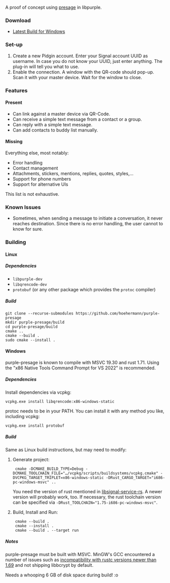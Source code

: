 A proof of concept using [presage](https://github.com/whisperfish/presage) in libpurple.

### Download

* [Latest Build for Windows](https://nightly.link/hoehermann/purple-presage/workflows/build/master/libpurple-presage.dll.zip)

### Set-up

1. Create a new Pidgin account. Enter your Signal account UUID as username. In case you do not know your UUID, just enter anything. The plug-in will tell you what to use.
2. Enable the connection. A window with the QR-code should pop-up. Scan it with your master device. Wait for the window to close.

### Features

#### Present

* Can link against a master device via QR-Code.
* Can receive a simple text message from a contact or a group.
* Can reply with a simple text message.
* Can add contacts to buddy list manually.

#### Missing

Everything else, most notably:

* Error handling
* Contact management
* Attachments, stickers, mentions, replies, quotes, styles,…
* Support for phone numbers
* Support for alternative UIs

This list is not exhaustive.

### Known Issues

* Sometimes, when sending a message to initiate a conversation, it never reaches destination. Since there is no error handling, the user cannot to know for sure.

### Building

#### Linux

##### Dependencies

* `libpurple-dev`
* `libqrencode-dev`
* `protobuf` (or any other package which provides the `protoc` compiler)

##### Build

    git clone --recurse-submodules https://github.com/hoehermann/purple-presage
    mkdir purple-presage/build
    cd purple-presage/build
    cmake ..
    cmake --build .
    sudo cmake --install .

#### Windows

purple-presage is known to compile with MSVC 19.30 and rust 1.71. Using the "x86 Native Tools Command Prompt for VS 2022" is recommended.

##### Dependencies

Install dependencies via vcpkg:

    vcpkg.exe install libqrencode:x86-windows-static

protoc needs to be in your PATH. You can install it with any method you like, including vcpkg:

    vcpkg.exe install protobuf

##### Build

Same as Linux build instructions, but may need to modify:

1. Generate project:

        cmake -DCMAKE_BUILD_TYPE=Debug -DCMAKE_TOOLCHAIN_FILE="…/vcpkg/scripts/buildsystems/vcpkg.cmake" -DVCPKG_TARGET_TRIPLET=x86-windows-static -DRust_CARGO_TARGET="i686-pc-windows-msvc" ..

    You need the version of rust mentioned in [libsignal-service-rs](https://github.com/whisperfish/libsignal-service-rs/tree/main#note-on-supported-rust-versions). A newer version will probably work, too. If necessary, the rust toolchain version can be specified via `-DRust_TOOLCHAIN="1.75-i686-pc-windows-msvc"`.

2. Build, Install and Run:

        cmake --build .
        cmake --install .
        cmake --build . --target run

##### Notes

purple-presage must be built with MSVC. MinGW's GCC encountered a number of issues such as [incompatibility with rustc versions newer than 1.69](https://github.com/rust-lang/rust/issues/112368) and not shipping libbcrypt by default.

Needs a whooping 6 GB of disk space during build! :o

